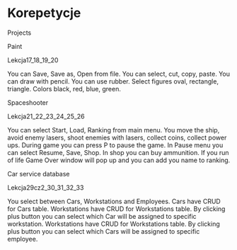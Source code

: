 # Korepetycje
Projects

Paint

Lekcja17_18_19_20

You can Save, Save as, Open from file.
You can select, cut, copy, paste.
You can draw with pencil.
You can use rubber.
Select figures oval, rectangle, triangle.
Colors black, red, blue, green.

Spaceshooter

Lekcja21_22_23_24_25_26

You can select Start, Load, Ranking from main menu.
You move the ship, avoid enemy lasers, shoot enemies with lasers, collect coins, collect power ups.
During game you can press P to pause the game.
In Pause menu you can select Resume, Save, Shop.
In shop you can buy ammunition.
If you run of life Game Over window will pop up and you can add you name to  ranking.

Car service database

Lekcja29cz2_30_31_32_33

You select between Cars, Workstations and Employees.
Cars have CRUD for Cars table.
Workstations have CRUD for Workstations table.
By clicking  plus button you can select which Car will  be assigned to specific workstation.
Workstations have CRUD for Workstations table.
By clicking  plus button you can select which Cars will be assigned to specific employee.
